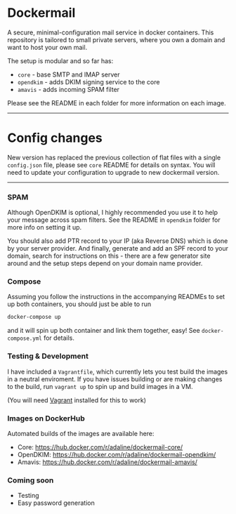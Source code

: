 Dockermail
==========

A secure, minimal-configuration mail service in docker containers.
This repository is tailored to small private servers, where you own a domain and want to host your own mail.

The setup is modular and so far has:

* `core` -  base SMTP and IMAP server
* `opendkim` - adds DKIM signing service to the core
* `amavis` - adds incoming SPAM filter

Please see the README in each folder for more information on each image.

---
# Config changes
New version has replaced the previous collection of flat files with a single `config.json` file, please see `core` README for details on syntax. You will need to update your configuration to upgrade to new dockermail version.

---

### SPAM
Although OpenDKIM is optional, I highly recommended you use it to help your message across spam filters. See the README in `opendkim` folder for more info on setting it up.

You should also add PTR record to your IP (aka Reverse DNS) which is done by your server provider.
And finally, generate and add an SPF record to your domain, search for instructions on this - there are a few generator site around and the setup steps depend on your domain name provider.

### Compose
Assuming you follow the instructions in the accompanying READMEs to set up both containers, you should just be able to run

```bash
docker-compose up
```

and it will spin up both container and link them together, easy!
See `docker-compose.yml` for details.

### Testing & Development
I have included a `Vagrantfile`, which currently lets you test build the images in a neutral enviroment.
If you have issues building or are making changes to the build, run `vagrant up` to spin up and build images in a VM.

(You will need [Vagrant](https://www.vagrantup.com/) installed for this to work)

### Images on DockerHub
Automated builds of the images are available here:
* Core: https://hub.docker.com/r/adaline/dockermail-core/
* OpenDKIM: https://hub.docker.com/r/adaline/dockermail-opendkim/
* Amavis: https://hub.docker.com/r/adaline/dockermail-amavis/

### Coming soon
* Testing
* Easy password generation
